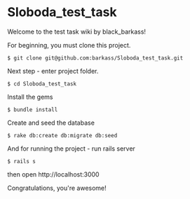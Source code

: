 # Sloboda_test_task

Welcome to the test task wiki by black_barkass!

For beginning, you must clone this project.

`$ git clone git@github.com:barkass/Sloboda_test_task.git`

Next step - enter project folder.

`$ cd Sloboda_test_task`

Install the gems

`$ bundle install`

Create and seed the database

`$ rake db:create db:migrate db:seed`

And for running the project - run rails server

`$ rails s`

then open http://localhost:3000

Congratulations, you're awesome!



